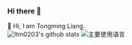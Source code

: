 ### Hi there 👋



🌱  Hi, I am Tongming Liang.   
![ltm0203's github stats](https://github-readme-stats.vercel.app/api?username=ltm0203&show_icons=true)
![主要使用语言](https://github-readme-stats.vercel.app/api/top-langs/?username=ltm0203)    


<!--
**ltm0203/ltm0203** is a ✨ _special_ ✨ repository because its `README.md` (this file) appears on your GitHub profile.

Here are some ideas to get you started:

- 🔭 I’m currently working on ...
- 🌱 I’m currently learning ...
- 👯 I’m looking to collaborate on ...
- 🤔 I’m looking for help with ...
- 💬 Ask me about ...
- 📫 How to reach me: ...
- 😄 Pronouns: ...
- ⚡ Fun fact: ...
-->
